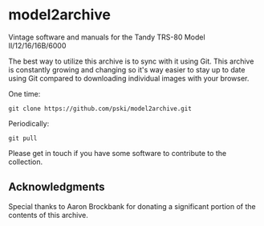 # model2archive

Vintage software and manuals for the Tandy TRS-80 Model II/12/16/16B/6000

The best way to utilize this archive is to sync with it using Git.  This archive is constantly growing and changing so it's way easier to stay up to date using Git compared to downloading individual images with your browser.

One time:

	git clone https://github.com/pski/model2archive.git

Periodically:

	git pull

Please get in touch if you have some software to contribute to the collection.

## Acknowledgments

Special thanks to Aaron Brockbank for donating a significant portion of the contents of this archive.

